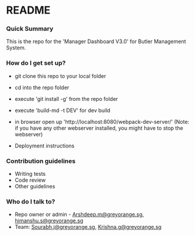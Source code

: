 # README #

### Quick Summary ###

This is the repo for the 'Manager Dashboard V3.0' for Butler Management System.

### How do I get set up? ###

* git clone this repo to your local folder
* cd into the repo folder
* execute 'git install -g' from the repo folder
* execute 'build-md -t DEV' for dev build
* in browser open up 'http://localhost:8080/webpack-dev-server/' (Note: if you have any other webserver installed, you might have to stop the webserver)

* Deployment instructions

### Contribution guidelines ###

* Writing tests
* Code review
* Other guidelines

### Who do I talk to? ###

* Repo owner or admin - Arshdeep.m@greyorange.sg, himanshu.s@greyorange.sg
* Team: Sourabh.j@greyorange.sg, Krishna.g@greyorange.sg